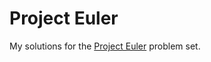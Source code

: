 # Project Euler

My solutions for the [Project Euler](https://projecteuler.net/archives) problem set.

